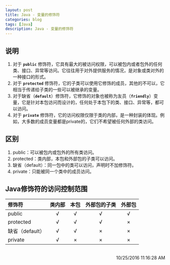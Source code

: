 ```yaml
---
layout: post
title: Java - 变量的修饰符
categories: blog
tags: [Java]
description: Java - 变量的修饰符
---
```


## 说明 ##

1. 对于 **`public`** 修饰符，它具有最大的被访问权限，可以被包内或者包外的任何类、接口、异常等访问。它往往用于对外提供服务的情况，是对象或类对外的一种接口的形式。
1. 对于 **`protected`** 修饰符，它的子类可以使用它修饰的成员，其他的不可以，它相当于传递给子类的一些可以被继承的变量。
1. 对于缺省（**`default`**）修饰符，它修饰的对象也被称为友员（**`friendly`**）变量，它是针对本包访问而设计的，任何处于本包下的类、接口、异常等，都可以访问。
1. 对于 **`private`** 修饰符，它的访问权限仅限于类的内部，是一种封装的体现。例如，大多数的成员变量都是private的，它们不希望被任何外部的类访问。

## 区别 ##

1. public：可以被包内或包外的所有类访问。
1. protected：类内部，本包和外部包的子类可以访问。
1. 缺省（default）：同一包中的类可以访问，声明时不加修饰符。
1. private：只能被同一个类中的成员访问。

## Java修饰符的访问控制范围 ##

修饰符 | 类内部 | 本包 | 外部包的子类 | 外部包
:--- | :---: | :---: | :---: | :---:
public | √ | √ | √ | √
protected | √ | √ | √ | ×
缺省（default） | √ | √ | × | ×
private | √ | × | × | ×

<br/>

<div align="right">10/25/2016 11:16:28 AM </div>